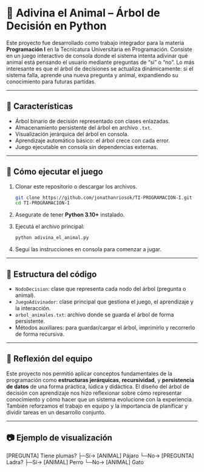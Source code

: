   # 🐾 Adivina el Animal – Árbol de Decisión en Python

  Este proyecto fue desarrollado como trabajo integrador para la materia **Programación I** en la Tecnicatura Universitaria en Programación. Consiste en un juego interactivo de consola donde el sistema intenta adivinar qué animal está pensando el usuario mediante preguntas de “sí” o “no”. Lo más interesante es que el árbol de decisiones se actualiza dinámicamente: si el sistema falla, aprende una nueva pregunta y animal, expandiendo su conocimiento para futuras partidas.

  ---

  ## 📌 Características

  - Árbol binario de decisión representado con clases enlazadas.
  - Almacenamiento persistente del árbol en archivo `.txt`.
  - Visualización jerárquica del árbol en consola.
  - Aprendizaje automático básico: el árbol crece con cada error.
  - Juego ejecutable en consola sin dependencias externas.

  ---

  ## 🚀 Cómo ejecutar el juego

  1. Clonar este repositorio o descargar los archivos.

     ```bash
     git clone https://github.com/jonathanriosok/TI-PROGRAMACION-I.git
     cd TI-PROGRAMACION-I
     ```

  2. Asegurate de tener **Python 3.10+** instalado.

  3. Ejecutá el archivo principal:

     ```bash
     python adivina_el_animal.py
     ```

  4. Seguí las instrucciones en consola para comenzar a jugar.

  ---

  ## 🧠 Estructura del código

  - `NodoDecision`: clase que representa cada nodo del árbol (pregunta o animal).
  - `JuegoAdivinador`: clase principal que gestiona el juego, el aprendizaje y la interacción.
  - `arbol_animales.txt`: archivo donde se guarda el árbol de forma persistente.
  - Métodos auxiliares: para guardar/cargar el árbol, imprimirlo y recorrerlo de forma recursiva.

  ---

  ## 🎯 Reflexión del equipo

  Este proyecto nos permitió aplicar conceptos fundamentales de la programación como **estructuras jerárquicas**, **recursividad**, y **persistencia de datos** de una forma práctica, lúdica y didáctica. El diseño del árbol de decisión con aprendizaje nos hizo reflexionar sobre cómo representar conocimiento y cómo hacer que un sistema evolucione con la experiencia. También reforzamos el trabajo en equipo y la importancia de planificar y dividir tareas en un desarrollo conjunto.

  ---

  ## 📷 Ejemplo de visualización
  [PREGUNTA] Tiene plumas?
├─Sí-> [ANIMAL] Pájaro
└─No-> [PREGUNTA] Ladra?
├─Sí-> [ANIMAL] Perro
└─No-> [ANIMAL] Gato